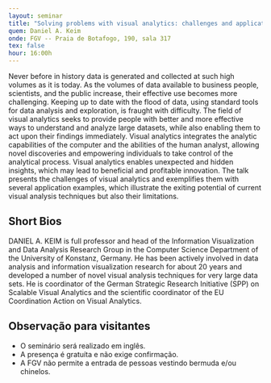 ```yaml
---
layout: seminar
title: "Solving problems with visual analytics: challenges and applications"
quem: Daniel A. Keim
onde: FGV -- Praia de Botafogo, 190, sala 317
tex: false
hour: 16:00h
---
```


Never before in history data is generated and collected at such high
volumes as it is today. As the volumes of data available to business
people, scientists, and the public increase, their effective use
becomes more challenging. Keeping up to date with the flood of data,
using standard tools for data analysis and exploration, is fraught
with difficulty. The field of visual analytics seeks to provide people
with better and more effective ways to understand and analyze large
datasets, while also enabling them to act upon their findings
immediately. Visual analytics integrates the analytic capabilities of
the computer and the abilities of the human analyst, allowing novel
discoveries and empowering individuals to take control of the
analytical process. Visual analytics enables unexpected and hidden
insights, which may lead to beneficial and profitable innovation. The
talk presents the challenges of visual analytics and exemplifies them
with several application examples, which illustrate the exiting
potential of current visual analysis techniques but also their
limitations.

## Short Bios

DANIEL A. KEIM is full professor and head of the Information
Visualization and Data Analysis Research Group in the Computer Science
Department of the University of Konstanz, Germany. He has been
actively involved in data analysis and information visualization
research for about 20 years and developed a number of novel visual
analysis techniques for very large data sets. He is coordinator of the
German Strategic Research Initiative (SPP) on Scalable Visual
Analytics and the scientific coordinator of the EU Coordination Action
on Visual Analytics.

## Observação para visitantes

- O seminário será realizado em inglês.
- A presença é gratuíta e não exige confirmação.
- A FGV não permite a entrada de pessoas vestindo bermuda e/ou
  chinelos.
